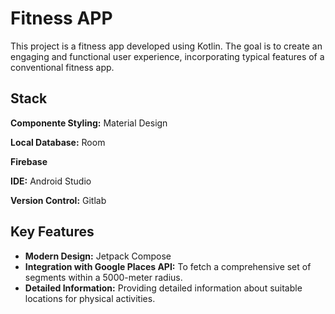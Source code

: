 
# Fitness APP

This project is a fitness app developed using Kotlin. The goal is to create an engaging and functional user experience, incorporating typical features of a conventional fitness app.
## Stack

**Componente Styling:** Material Design

**Local Database:** Room

**Firebase**

**IDE:** Android Studio

**Version Control:** Gitlab
## Key Features

- **Modern Design:** Jetpack Compose
- **Integration with Google Places API:** To fetch a comprehensive set of segments within a 5000-meter radius.
- **Detailed Information:** Providing detailed information about suitable locations for physical activities.

